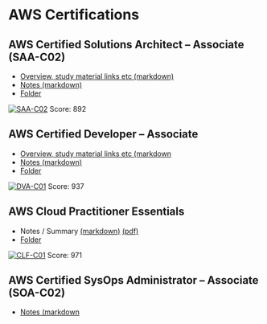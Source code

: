 # AWS Certifications

## AWS Certified Solutions Architect – Associate (SAA-C02)

* [Overview, study material links etc (markdown)](solutions_architect/solutions_architect.md)
* [Notes (markdown)](solutions_architect/aws_certified_solutions_architect.md)
* [Folder](solutions_architect)

[![SAA-C02](https://images.credly.com/size/100x100/images/4bc21d8b-4afe-4fbd-9a90-a9de8bf7b240/AWS-SolArchitect-Associate-2020.png)](https://www.credly.com/badges/60f7f158-f792-4bde-ba87-736bb49d68b5)
Score: 892

## AWS Certified Developer – Associate

* [Overview, study material links etc (markdown](developer_associate/developer.md)
* [Notes (markdown)](developer_associate/aws_certified_developer.md)
* [Folder](developer_associate)

[![DVA-C01](https://images.credly.com/size/100x100/images/598f6ac6-2dbd-4394-8ae4-943b2f4c43ea/AWS-Developer-Associate-2020.png)](https://www.credly.com/badges/8e54c67a-1106-47d0-a545-3d6c4393a69e)
Score: 937

## AWS Cloud Practitioner Essentials

* Notes / Summary [(markdown)](cloud_practitioner/aws_certified_cloud_practitioner.md) [(pdf)](cloud_practitioner/aws_certified_cloud_practitioner.pdf)
* [Folder](cloud_practitioner)

[![CLF-C01](https://images.credly.com/size/100x100/images/68468004-5a85-4f3b-bc58-590773979486/AWS-CloudPractitioner-2020.png)](https://www.credly.com/badges/4374ef91-d724-4b69-a184-c4f8aba6ade1)
Score: 971

## AWS Certified SysOps Administrator – Associate (SOA-C02)

* [Notes (markdown](sysops_administrator/sysops_administrator.md)
